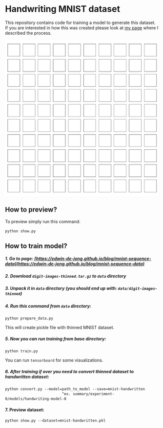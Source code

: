 # Handwriting MNIST dataset

This repository contains code for training a model to generate this dataset. If you are interested in how this was created please look at [my page](grzego.github.io/...) where I described the process.

![](https://github.com/Grzego/mnist-handwriting-dataset/blob/master/images/handwriting-animation.gif)

## How to preview?

To preview simply run this command:

```
python show.py
```

## How to train model?

##### 1. Go to page: [https://edwin-de-jong.github.io/blog/mnist-sequence-data](https://edwin-de-jong.github.io/blog/mnist-sequence-data)

##### 2. Download `digit-images-thinned.tar.gz` to `data` directory

##### 3. Unpack it in `data` directory (you should end up with: `data/digit-images-thinned`)

##### 4. Run this command from `data` directory:
```
python prepare_data.py
```
This will create pickle file with thinned MNIST dataset.

##### 5. Now you can run training from base directory:

```
python train.py
```
You can run `tensorboard` for some visualizations.

##### 6. After training if over you need to convert thinned dataset to handwritten dataset:
```
python convert.py --model=path_to_model --save=mnist-handwritten
                          ^ex. summary/experiment-0/models/handwriting-model-0
```

#### 7. Preview dataset:
```
python show.py --dataset=mnist-handwritten.pkl
```

